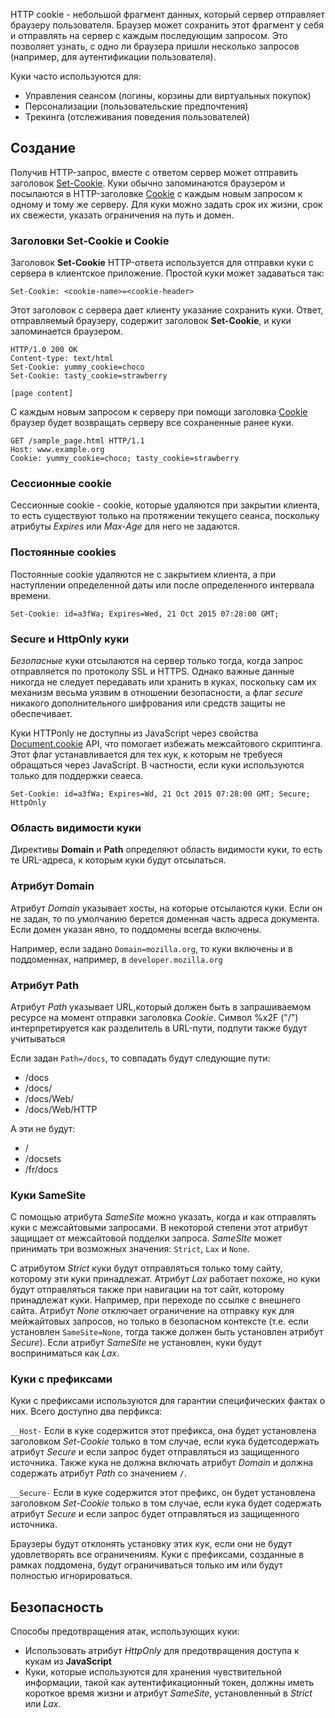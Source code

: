 HTTP cookie - небольшой фрагмент данных, который сервер отправляет браузеру пользователя. Браузер может сохранить этот фрагмент у себя и отправлять на сервер с каждым последующим запросом. Это позволяет узнать, с одно ли браузера пришли несколько запросов (например, для аутентификации пользователя).

Куки часто используются для:

- Управления сеансом (логины, корзины дли виртуальных покупок)
- Персонализации (пользовательские предпочтения)
- Трекинга (отслеживания поведения пользователей)

## Создание

Получив HTTP-запрос, вместе с ответом сервер может отправить заголовок [Set-Cookie](https://developer.mozilla.org/ru/docs/Web/HTTP/Headers/Set-Cookie). Куки обычно запоминаются браузером и посылаются в HTTP-заголовке [Cookie](https://developer.mozilla.org/en-US/docs/Web/HTTP/Headers/Cookie) с каждым новым запросом к одному и тому же серверу. Для куки можно задать срок их жизни, срок их свежести, указать ограничения на путь и домен.

### Заголовки Set-Cookie и Cookie

Заголовок **Set-Cookie** HTTP-ответа используется для отправки куки с сервера в клиентское приложение. Простой куки может задаваться так:

```
Set-Cookie: <cookie-name>=<cookie-header>
```

Этот заголовок с сервера дает клиенту указание сохранить куки. Ответ, отправляемый браузеру, содержит заголовок **Set-Cookie**, и куки запоминается браузером.

```
HTTP/1.0 200 OK
Content-type: text/html
Set-Cookie: yummy_cookie=choco
Set-Cookie: tasty_cookie=strawberry

[page content]
```

С каждым новым запросом к серверу при помощи заголовка [Cookie](https://developer.mozilla.org/en-US/docs/Web/HTTP/Headers/Cookie) браузер будет возвращать серверу все сохраненные ранее куки.

```
GET /sample_page.html HTTP/1.1
Host: www.example.org
Cookie: yummy_cookie=choco; tasty_cookie=strawberry
```

### Сессионные cookie

Сессионные cookie - cookie, которые удаляются при закрытии клиента, то есть существуют только на протяжении текущего сеанса, поскольку атрибуты *Expires* или *Max-Age* для него не задаются.

### Постоянные cookies

Постоянные cookie удаляются не с закрытием клиента, а при наступлении определенной даты или после определенного интервала времени.

```
Set-Cookie: id=a3fWa; Expires=Wed, 21 Oct 2015 07:28:00 GMT;
```

### Secure и HttpOnly куки

*Безопасные* куки отсылаются на сервер только тогда, когда запрос отправляется по протоколу SSL и HTTPS. Однако важные данные никогда не следует передавать или хранить в куках, поскольку сам их механизм весьма уязвим в отношении безопасности, а флаг *secure* никакого дополнительного шифрования или средств защиты не обеспечивает.

Куки HTTPonly не доступны из JavaScript через свойства [Document.cookie](https://developer.mozilla.org/ru/docs/Web/API/Document/cookie) API, что помогает избежать межсайтового скриптинга. Этот флаг устанавливается для тех кук, к которым не требуеся обращаться через JavaScript. В частности, если куки используются только для поддержки сеаеса.

```
Set-Cookie: id=a3fWa; Expires=Wd, 21 Oct 2015 07:28:00 GMT; Secure; HttpOnly
```

### Область видимости куки

Директивы **Domain** и **Path** определяют область видимости куки, то есть те URL-адреса, к которым куки будут отсылаться.

### Атрибут Domain

Атрибут *Domain* указывает хосты, на которые отсылаются куки. Если он не задан, то по умолчанию берется доменная часть адреса документа. Если домен указан явно, то поддомены всегда включены.

Например, если задано `Domain=mozilla.org`, то куки включены и в поддоменнах, например, в `developer.mozilla.org`

### Атрибут Path

Атрибут *Path* указывает URL,который должен быть в запрашиваемом ресурсе на момент отправки заголовка *Cookie*. Символ %x2F ("/") интерпретируется как разделитель в URL-пути, подпути также будут учитываться

Если задан `Path=/docs`, то совпадать будут следующие пути:

- /docs
- /docs/
- /docs/Web/
- /docs/Web/HTTP

А эти не будут:

- /
- /docsets
- /fr/docs

### Куки SameSite

С помощью атрибута *SameSite* можно указать, когда и как отправлять куки с межсайтовыми запросами. В некоторой степени этот атрибут защищает от межсайтовой подделки запроса. *SameSIte* может принимать три возможных значения: `Strict`, `Lax` и `None`.

С атрибутом *Strict* куки будут отправляться только тому сайту, которому эти куки принадлежат. Атрибут *Lax* работает похоже, но куки будут отправляться также при навигации на тот сайт, которому принадлежат куки. Например, при переходе по ссылке с внешнего сайта. Атрибут *None* отключает ограничение на отправку кук для мейжайтовых запросов, но только в безопасном контексте (т.е. если установлен `SameSite=None`, тогда также должен быть установлен атрибут *Secure*). Если атрибут *SameSite* не установлен, куки будут восприниматься как *Lax*.

### Куки с префиксами

Куки с префиксами используются для гарантии специфических фактах о них. Всего доступно два перфикса:

`__Host-`
Если в куке содержится этот префикса, она будет установлена заголовком *Set-Cookie* только в том случае, если кука будетсодержать атрибут *Secure* и если запрос будет отправляться из защищенного источника. Также кука не должна включать атрибут *Domain* и должна содержать атрибут *Path* со значением `/`.

`__Secure-`
Если в куке содержится этот префикс, он будет установлена заголовком *Set-Cookie* только в том случае, если кука будет содержать атрибут *Secure* и если запрос будет отправляться из защищенного источника.

Браузеры будут отклонять установку этих кук, если они не будут удовлетворять все ограничениям. Куки с префиксами, созданные в рамках поддомена, будут ограничиваться только им или будут полностью игнорироваться.

## Безопасность

Способы предотвращения атак, использующих куки:

- Использовать атрибут *HttpOnly* для предотвращения доступа к кукам из **JavaScript**
- Куки, которые используются для хранения чувствительной информации, такой как аутентификационный токен, должны иметь короткое время жизни и атрибут *SameSite*, установленный в *Strict* или *Lax*.